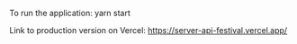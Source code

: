 To run the application:
yarn start

Link to production version on Vercel:
https://server-api-festival.vercel.app/